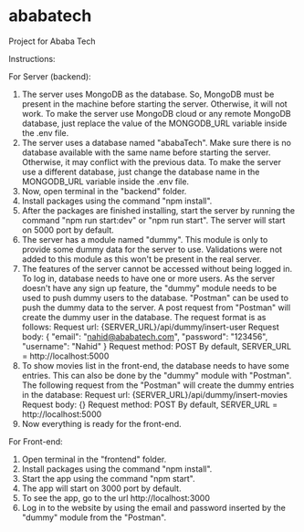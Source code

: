 # ababatech

Project for Ababa Tech

Instructions:

For Server (backend):

1. The server uses MongoDB as the database. So, MongoDB must be present in the machine before starting the server. Otherwise, it will not work. To make the server use MongoDB cloud or any remote MongoDB database, just replace the value of the MONGODB_URL variable inside the .env file.
2. The server uses a database named "ababaTech". Make sure there is no database available with the same name before starting the server. Otherwise, it may conflict with the previous data. To make the server use a different database, just change the database name in the MONGODB_URL variable inside the .env file.
3. Now, open terminal in the "backend" folder.
4. Install packages using the command "npm install".
5. After the packages are finished installing, start the server by running the command "npm run start:dev" or "npm run start". The server will start on 5000 port by default.
6. The server has a module named "dummy". This module is only to provide some dummy data for the server to use. Validations were not added to this module as this won't be present in the real server.
7. The features of the server cannot be accessed without being logged in. To log in, database needs to have one or more users. As the server doesn't have any sign up feature, the "dummy" module needs to be used to push dummy users to the database. "Postman" can be used to push the dummy data to the server. A post request from "Postman" will create the dummy user in the database. The request format is as follows:
   Request url: {SERVER_URL}/api/dummy/insert-user
   Request body:
   {
   "email": "nahid@ababatech.com",
   "password": "123456",
   "username": "Nahid"
   }
   Request method: POST
   By default, SERVER_URL = http://localhost:5000
8. To show movies list in the front-end, the database needs to have some entries. This can also be done by the "dummy" module with "Postman". The following request from the "Postman" will create the dummy entries in the database:
   Request url: {SERVER_URL}/api/dummy/insert-movies
   Request body:
   {}
   Request method: POST
   By default, SERVER_URL = http://localhost:5000
9. Now everything is ready for the front-end.

For Front-end:

1. Open terminal in the "frontend" folder.
2. Install packages using the command "npm install".
3. Start the app using the command "npm start".
4. The app will start on 3000 port by default.
5. To see the app, go to the url http://localhost:3000
6. Log in to the website by using the email and password inserted by the "dummy" module from the "Postman".
